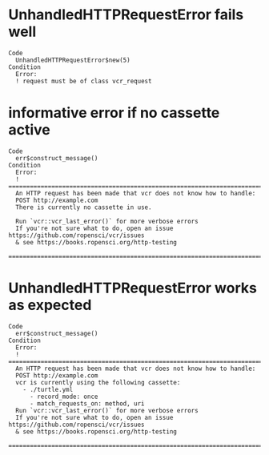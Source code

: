 # UnhandledHTTPRequestError fails well

    Code
      UnhandledHTTPRequestError$new(5)
    Condition
      Error:
      ! request must be of class vcr_request

# informative error if no cassette active

    Code
      err$construct_message()
    Condition
      Error:
      ! ================================================================================
      An HTTP request has been made that vcr does not know how to handle:
      POST http://example.com
      There is currently no cassette in use.
      
      Run `vcr::vcr_last_error()` for more verbose errors
      If you're not sure what to do, open an issue https://github.com/ropensci/vcr/issues
      & see https://books.ropensci.org/http-testing
      ================================================================================

# UnhandledHTTPRequestError works as expected

    Code
      err$construct_message()
    Condition
      Error:
      ! ================================================================================
      An HTTP request has been made that vcr does not know how to handle:
      POST http://example.com
      vcr is currently using the following cassette:
        - ./turtle.yml
          - record_mode: once
          - match_requests_on: method, uri
      Run `vcr::vcr_last_error()` for more verbose errors
      If you're not sure what to do, open an issue https://github.com/ropensci/vcr/issues
      & see https://books.ropensci.org/http-testing
      ================================================================================

